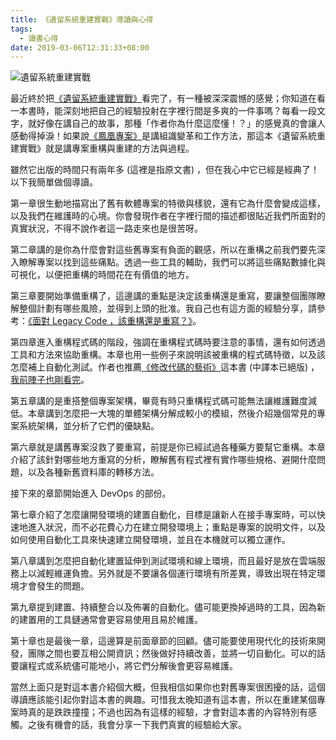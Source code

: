 ```yaml
---
title: 《遺留系統重建實戰》導讀與心得
tags:
  - 讀書心得
date: 2019-03-06T12:31:33+08:00
---
```


![遺留系統重建實戰](https://cf-assets2.tenlong.com.tw/products/images/000/111/651/original/51PgSbJUUNL.jpg?1525598072)

最近終於把[《遺留系統重建實戰》](https://www.tenlong.com.tw/products/9787115465856)看完了，有一種被深深震憾的感覺；你知道在看一本書時，能深刻地把自己的經驗投射在字裡行間是多爽的一件事嗎？每看一段文字，就好像在講自己的故事，那種「作者你為什麼這麼懂！？」的感覺真的會讓人感動得掉淚！‬如果說[《鳳凰專案》](https://www.tenlong.com.tw/products/9789864765867)是講組識變革和工作方法，那這本《遺留系統重建實戰》就是講專案重構與重建的方法與過程。

雖然它出版的時間只有兩年多 (這裡是指原文書) ，但在我心中它已經是經典了！以下我簡單做個導讀。

<!-- more -->

第一章很生動地描寫出了舊有軟體專案的特徵與樣貌，還有它為什麼會變成這樣，以及我們在維護時的心境。你會發現作者在字裡行間的描述都很貼近我們所面對的真實狀況，不得不說作者這一路走來也是很苦呀。

第二章講的是你為什麼會對這些舊專案有負面的觀感，所以在重構之前我們要先深入瞭解專案以找到這些痛點。透過一些工具的輔助，我們可以將這些痛點數據化與可視化，以便把重構的時間花在有價值的地方。

第三章要開始準備重構了，這邊講的重點是決定該重構還是重寫，要讓整個團隊瞭解整個計劃有哪些風險，並得到上頭的批准。我自己也有這方面的經驗分享，請參考：[《面對 Legacy Code ，該重構還是重寫？》](https://jaceju.net/refactor-or-rebuild/)。

第四章進入重構程式碼的階段，強調在重構程式碼時要注意的事情，還有如何透過工具和方法來協助重構。本章也用一些例子來說明該被重構的程式碼特徵，以及該怎麼補上自動化測試。作者也推薦[《修改代碼的藝術》](https://www.tenlong.com.tw/products/9787111466253)這本書 (中譯本已絕版) ，[我前陣子也剛看完](https://www.facebook.com/jaceju/posts/2078275572254125)。

第五章講的是重搭整個專案架構，畢竟有時只重構程式碼可能無法讓維護難度減低。本章講到怎麼把一大塊的單體架構分解成較小的模組，然後介紹幾個常見的專案系統架構，並分析了它們的優缺點。

第六章就是講舊專案沒救了要重寫，前提是你已經試過各種藥方要幫它重構。本章介紹了該針對哪些地方重寫的分析，瞭解舊有程式裡有實作哪些規格、避開什麼問題，以及各種新舊資料庫的轉移方法。

接下來的章節開始進入 DevOps 的部份。

第七章介紹了怎麼讓開發環境的建置自動化，目標是讓新人在接手專案時，可以快速地進入狀況，而不必花費心力在建立開發環境上；重點是專案的說明文件，以及如何使用自動化工具來快速建立開發環境，並且在本機就可以獨立運作。

第八章講到怎麼把自動化建置延伸到測試環境和線上環境，而且最好是放在雲端服務上以減輕維運負擔。另外就是不要讓各個運行環境有所差異，導致出現在特定環境才會發生的問題。

第九章提到建置、持續整合以及佈署的自動化。儘可能更換掉過時的工具，因為新的建置用的工具鏈通常會更容易使用且易於維護。

第十章也是最後一章，這邊算是前面章節的回顧。儘可能要使用現代化的技術來開發，團隊之間也要互相公開資訊；然後做好持續改善，並將一切自動化。可以的話要讓程式或系統儘可能地小，將它們分解後會更容易維護。

當然上面只是對這本書介紹個大概，但我相信如果你也對舊專案很困擾的話，這個導讀應該能引起你對這本書的興趣。可惜我太晚知道有這本書，所以在重建某個專案時真的是跌跌撞撞；不過也因為有這樣的經驗，才會對這本書的內容特別有感觸。之後有機會的話，我會分享一下我們真實的經驗給大家。
